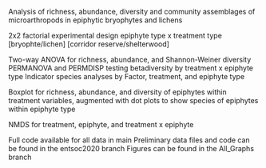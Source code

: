 Analysis of richness, abundance, diversity and community assemblages of microarthropods in epiphytic bryophytes and lichens 

2x2 factorial experimental design
epiphyte type x treatment type 
[bryophte/lichen]
[corridor reserve/shelterwood] 


Two-way ANOVA for richness, abundance, and Shannon-Weiner diversity  
PERMANOVA and PERMDISP testing betadiversity by treatment x epiphyte type 
Indicator species analyses by Factor, treatment, and epiphyte type 
 
Boxplot for richness, abundance, and diversity of epiphytes within treatment variables, augmented with dot plots to show species of epiphytes within epiphyte type 

NMDS for treatment, epiphyte, and treatment x epiphyte 

Full code available for all data in main 
Preliminary data files and code can be found in the entsoc2020 branch 
Figures can be found in the All_Graphs branch 
 
